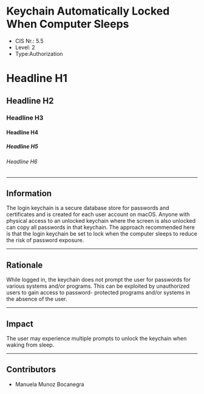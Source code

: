 # Keychain Automatically Locked When Computer Sleeps

- CIS Nr.: 5.5
- Level: 2 
- Type:Authorization
# Headline H1
## Headline H2
### Headline H3
#### Headline H4 
##### Headline H5
###### Headline H6
------------------------
## Information 

The login keychain is a secure database store for passwords and certificates and is created for each user account on macOS. Anyone with physical access to an unlocked keychain where the screen is also unlocked can copy all passwords in that keychain. The approach recommended here is that the login keychain be set to lock when the computer sleeps to reduce the risk of password exposure.


---
## Rationale

While logged in, the keychain does not prompt the user for passwords for various systems and/or programs. This can be exploited by unauthorized users to gain access to password- protected programs and/or systems in the absence of the user.

--- 

## Impact

The user may experience multiple prompts to unlock the keychain when waking from sleep.

---

## Contributors

- Manuela Munoz Bocanegra


